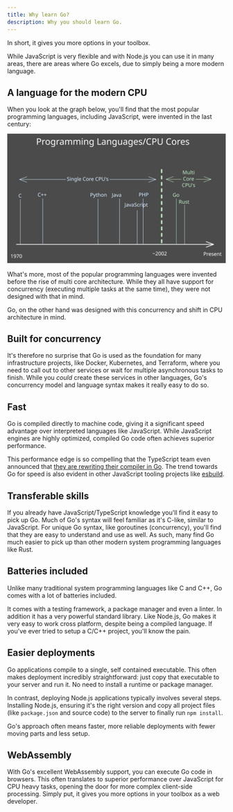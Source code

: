 ```yaml
---
title: Why learn Go?
description: Why you should learn Go.
---
```


In short, it gives you more options in your toolbox.

While JavaScript is very flexible and with Node.js you can use it in many areas, there are areas where Go excels, due to simply being a more modern language.

## A language for the modern CPU

When you look at the graph below, you'll find that the most popular programming languages, including JavaScript, were invented in the last century:

![Programming languages & CPU cores](go.svg)

What's more, most of the popular programming languages were invented before the rise of multi core architecture. While they all have support for concurrency (executing multiple tasks at the same time), they were not designed with that in mind.

Go, on the other hand was designed with this concurrency and shift in CPU architecture in mind.

## Built for concurrency

It's therefore no surprise that Go is used as the foundation for many infrastructure projects, like Docker, Kubernetes, and Terraform, where you need to call out to other services or wait for multiple asynchronous tasks to finish. While you _could_ create these services in other languages, Go's concurrency model and language syntax makes it really easy to do so.

## Fast

Go is compiled directly to machine code, giving it a significant speed advantage over interpreted languages like JavaScript. While JavaScript engines are highly optimized, compiled Go code often achieves superior performance.

This performance edge is so compelling that the TypeScript team even announced that [they are rewriting their compiler in Go](https://devblogs.microsoft.com/typescript/typescript-native-port/). The trend towards Go for speed is also evident in other JavaScript tooling projects like [esbuild](https://esbuild.github.io/).

## Transferable skills

If you already have JavaScript/TypeScript knowledge you'll find it easy to pick up Go. Much of Go's syntax will feel familiar as it's C-like, similar to JavaScript. For unique Go syntax, like goroutines (concurrency), you'll find that they are easy to understand and use as well. As such, many find Go much easier to pick up than other modern system programming languages like Rust.

## Batteries included

Unlike many traditional system programming languages like C and C++, Go comes with a lot of batteries included.

It comes with a testing framework, a package manager and even a linter. In addition it has a very powerful standard library. Like Node.js, Go makes it very easy to work cross platform, despite being a compiled language. If you've ever tried to setup a C/C++ project, you'll know the pain.

## Easier deployments

Go applications compile to a single, self contained executable. This often makes deployment incredibly straightforward: just copy that executable to your server and run it. No need to install a runtime or package manager.

In contrast, deploying Node.js applications typically involves several steps. Installing Node.js, ensuring it's the right version and copy all project files (like `package.json` and source code) to the server to finally run `npm install`.

Go's approach often means faster, more reliable deployments with fewer moving parts and less setup.

## WebAssembly

With Go's excellent WebAssembly support, you can execute Go code in browsers. This often translates to superior performance over JavaScript for CPU heavy tasks, opening the door for more complex client-side processing. Simply put, it gives you more options in your toolbox as a web developer.
